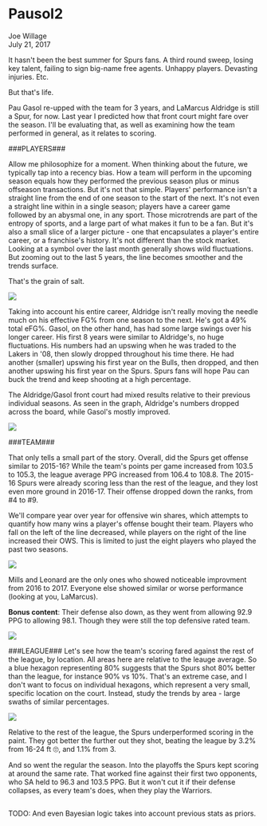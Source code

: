 # Pausol2
Joe Willage  
July 21, 2017  









It hasn't been the best summer for Spurs fans. A third round sweep, losing key talent, failing to sign big-name free agents. Unhappy players. Devasting injuries. Etc. 

But that's life. 

Pau Gasol re-upped with the team for 3 years, and LaMarcus Aldridge is still a Spur, for now. Last year I predicted how that front court might fare over the season. I'll be evaluating that, as well as examining how the team performed in general, as it relates to scoring. 

###PLAYERS###

Allow me philosophize for a moment. When thinking about the future, we typically tap into a recency bias. How a team will perform in the upcoming season equals how they performed the previous season plus or minus offseason transactions. But it's not that simple. Players' performance isn't a straight line from the end of one season to the start of the next. It's not even a straight line within in a single season; players have a career game followed by an abysmal one, in any sport. Those microtrends are part of the entropy of sports, and a large part of what makes it fun to be a fan. But it's also a small slice of a larger picture - one that encapsulates a player's entire career, or a franchise's history. It's not different than the stock market. Looking at a symbol over the last month generally shows wild fluctuations. But zooming out to the last 5 years, the line becomes smoother and the trends surface. 

That's the grain of salt. 


![](figure/efg-1.png)<!-- -->

Taking into account his entire career, Aldridge isn't really moving the needle much on his effective FG% from one season to the next. He's got a 49% total eFG%. Gasol, on the other hand, has had some large swings over his longer career. His first 8 years were similar to Aldridge's, no huge fluctuations. His numbers had an upswing when he was traded to the Lakers in '08, then slowly dropped throughout his time there. He had another (smaller) upswing his first year on the Bulls, then dropped, and then another upswing his first year on the Spurs. Spurs fans will hope Pau can buck the trend and keep shooting at a high percentage. 

The Aldridge/Gasol front court had mixed results relative to their previous individual seasons. As seen in the graph, Aldridge's numbers dropped across the board, while Gasol's mostly improved. 



![](figure/year-over-year-1.png)<!-- -->


###TEAM###

That only tells a small part of the story. Overall, did the Spurs get offense similar to 2015-16? While the team's points per game increased from 103.5 to 105.3, the league average PPG increased from 106.4 to 108.8. The 2015-16 Spurs were already scoring less than the rest of the league, and they lost even more ground in 2016-17. Their offense dropped down the ranks, from #4 to #9. 


  
We'll compare year over year for offensive win shares, which attempts to quantify how many wins a player's offense bought their team. Players who fall on the left of the line decreased, while players on the right of the line increased their OWS. This is limited to just the eight players who played the past two seasons. 

![](figure/ows-1.png)<!-- -->

Mills and Leonard are the only ones who showed noticeable improvment from 2016 to 2017. Everyone else showed similar or worse performance (looking at you, LaMarcus). 

**Bonus content**: Their defense also down, as they went from allowing 92.9 PPG to allowing 98.1. 
Though they were still the top defensive rated team. 


![](figure/dws-1.png)<!-- -->

###LEAGUE###
Let's see how the team's scoring fared against the rest of the league, by location. All areas here are relative to the leauge average. So a blue hexagon representing 80% suggests that the Spurs shot 80% better than the league, for instance 90% vs 10%. That's an extreme case, and I don't want to focus on individual hexagons, which represent a very small, specific location on the court. Instead, study the trends by area - large swaths of similar percentages. 




![](figure/relative-shot-location-1.png)<!-- -->




Relative to the rest of the league, the Spurs underperformed scoring in the paint. 
They got better the further out they shot, beating the league by 3.2% from 16-24 ft 🙄, 
and 1.1% from 3.

And so went the regular the season. Into the playoffs the Spurs kept scoring at around the same rate.
That worked fine against their first two opponents, who SA held to 96.3
and 103.5 PPG. But it won't cut it if their defense collapses,
as every team's does, when they play the Warriors.

##
TODO:
And even Bayesian logic takes into account previous stats as priors. 
